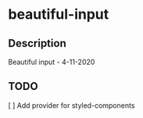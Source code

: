 # beautiful-input

## Description

Beautiful input - 4-11-2020

## TODO

[ ] Add provider for styled-components
